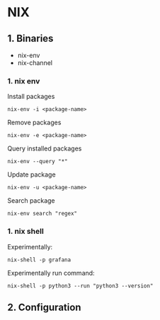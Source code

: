 # NIX

## 1. Binaries
* nix-env
* nix-channel

### 1. nix env
Install packages
```
nix-env -i <package-name>
```

Remove packages
```
nix-env -e <package-name>
```

Query installed packages
```
nix-env --query "*"
```

Update package
```
nix-env -u <package-name>
```

Search package
```
nix-env search "regex"
```

### 1. nix shell
Experimentally:
```
nix-shell -p grafana
```

Experimentally run command:
```
nix-shell -p python3 --run "python3 --version"
```

## 2. Configuration
